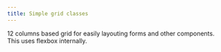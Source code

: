 ```yaml
---
title: Simple grid classes
---
```


12 columns based grid for easily layouting forms and other components. This uses flexbox internally.
